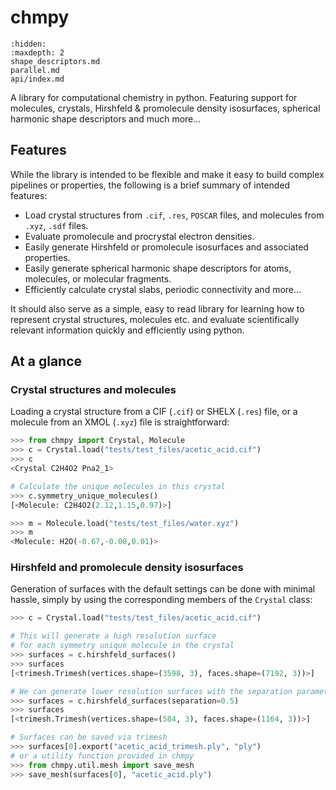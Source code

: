 # chmpy

```{toctree}
:hidden:
:maxdepth: 2
shape_descriptors.md
parallel.md
api/index.md
```

A library for computational chemistry in python. Featuring support for
molecules, crystals, Hirshfeld & promolecule density isosurfaces,
spherical harmonic shape descriptors and much more...

## Features
While the library is intended to be flexible and make it easy to build
complex pipelines or properties, the following is a brief summary of 
intended features:

- Load crystal structures from ``.cif``, ``.res``, ``POSCAR`` files, 
and molecules from ``.xyz``, ``.sdf`` files.
- Evaluate promolecule and procrystal electron densities.
- Easily generate Hirshfeld or promolecule isosurfaces and associated properties.
- Easily generate spherical harmonic shape descriptors for atoms, molecules, or molecular fragments.
- Efficiently calculate crystal slabs, periodic connectivity and more...

It should also serve as a simple, easy to read library for learning
how to represent crystal structures, molecules etc. and evaluate
scientifically relevant information quickly and efficiently using
python.

## At a glance

### Crystal structures and molecules
Loading a crystal structure from a CIF (`.cif`) or SHELX (``.res``)
file, or a molecule from an XMOL (``.xyz``) file is straightforward:

``` python
>>> from chmpy import Crystal, Molecule
>>> c = Crystal.load("tests/test_files/acetic_acid.cif")
>>> c
<Crystal C2H4O2 Pna2_1>

# Calculate the unique molecules in this crystal
>>> c.symmetry_unique_molecules()
[<Molecule: C2H4O2(2.12,1.15,0.97)>]

>>> m = Molecule.load("tests/test_files/water.xyz")
>>> m
<Molecule: H2O(-0.67,-0.00,0.01)>
```
    

### Hirshfeld and promolecule density isosurfaces

Generation of surfaces with the default settings can be done with
minimal hassle, simply by using the corresponding members of the ``Crystal``
class:

``` python
>>> c = Crystal.load("tests/test_files/acetic_acid.cif")

# This will generate a high resolution surface
# for each symmetry unique molecule in the crystal
>>> surfaces = c.hirshfeld_surfaces()
>>> surfaces
[<trimesh.Trimesh(vertices.shape=(3598, 3), faces.shape=(7192, 3))>]

# We can generate lower resolution surfaces with the separation parameter
>>> surfaces = c.hirshfeld_surfaces(separation=0.5)
>>> surfaces
[<trimesh.Trimesh(vertices.shape=(584, 3), faces.shape=(1164, 3))>]

# Surfaces can be saved via trimesh
>>> surfaces[0].export("acetic_acid_trimesh.ply", "ply")
# or a utility function provided in chmpy
>>> from chmpy.util.mesh import save_mesh
>>> save_mesh(surfaces[0], "acetic_acid.ply")
```
